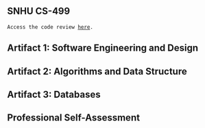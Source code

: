 ## SNHU CS-499

<code>Access the code review <a href="">here</a>.</code>

## Artifact 1: Software Engineering and Design


## Artifact 2: Algorithms and Data Structure


## Artifact 3: Databases



## Professional Self-Assessment
